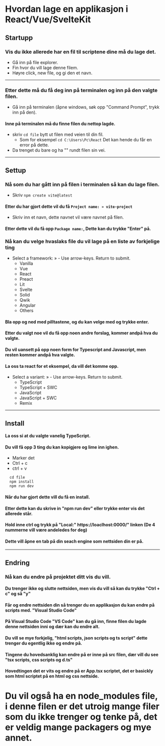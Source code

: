 # Hvordan lage en applikasjon i React/Vue/SvelteKit
## Startupp
### Vis du ikke allerede har en fil til scriptene dine må du lage det.
- Gå inn på file explorer.
- Fin hvor du vill lage denne filem.
- Høyre click, new file, og gi den et navn.

---
### Etter dette må du få deg inn på terminalen og inn på den valgte filen.
- Gå inn på terminalen (åpne windows, søk opp "Command Prompt", trykk inn på den).
#### Inne på terminalen må du finne filen du nettop lagde.
- skriv ```cd file``` bytt ut filen med veien til din fil.
  - Som for eksempel ```cd C:\Users\Pc\React```
Det kan hende du får en error på dette.
- Da trenget du bare og ha "" rundt filen sin vei.

---
## Settup
### Nå som du har gått inn på filen i terminalen så kan du lage filen.
- Skriv ``` npm create vite@latest ```
#### Etter du har gjort dette vil du få ```Project name: » vite-project```
- Skriv inn et navn, dette navnet vil være navnet på filen.
#### Etter dette vil du få opp ```Package name:```, Dette kan du trykke "Enter" på.

### Nå kan du velge hvaslaks file du vil lage på en liste av forkjelige ting 
- Select a framework: » - Use arrow-keys. Return to submit.
    - Vanilla
    - Vue
    - React
    - Preact
    - Lit
    - Svelte
    - Solid
    - Qwik
    - Angular
    - Others
#### Bla opp og ned med pilltastene, og du kan velge med og trykke enter.
#### Etter du valgt noe vil du få opp noen andre forslag, kommer andpå hva du valgte.
#### Du vil uansett på opp noen form for Typescript and Javascript, men resten kommer andpå hva valgte.
#### La oss ta react for et eksempel, da vill det komme opp.
- Select a variant: » - Use arrow-keys. Return to submit.
    - TypeScript
    - TypeScript + SWC
    - JavaScript
    - JavaScript + SWC
    - Remix
---
## Install
#### La oss si at du valgte vanelig TypeScript.
#### Du vill få opp 3 ting du kan kopigjere og lime inn ighen.
- Marker det
- Ctrl + c
- ctrl + v
```
  cd file
  npm install
  npm run dev
```
#### Når du har gjort dette vill du få en install.
#### Etter dette kan du skrive in "npm run dev" eller trykke enter vis det allerede står.
#### Hold inne ctrl og trykk på "Local:" https://loaclhost:0000/" linken (De 4 nummerne vill være andeledes for deg)
#### Dette vill åpne en tab på din seach engine som nettsiden din er på.

---
## Endring
### Nå kan du endre på projektet ditt vis du vill.
#### Du trenger ikke og slutte nettsiden, men vis du vill så kan du trykke "Ctrl + c" og så "y"
#### Får og endre nettsiden din så trenger du en applikasjon du kan endre på scripts med. "Visual Studio Code"

#### På Visual Studio Code "VS Code" kan du gå inn, finne filen du lagde denne nettsiden inni og dær kan du endre alt.
#### Du vill se mye forkjelig, "html scripts, json scripts og ts script" dette trenger du egentlig ikke og endre på.
#### Tingene du hovedsanklig kan endre på er inne på src filen, dær vill du see "tsx scripts, css scripts og d.ts"
#### Hovedtingen det er vits og endre på er App.tsx scriptet, det er basickly som html scriptet på en html og css nettside.
# Du vil også ha en node_modules file, i denne filen er det utroig mange filer som du ikke trenger og tenke på, det er veldig mange packagers og mye annet.

